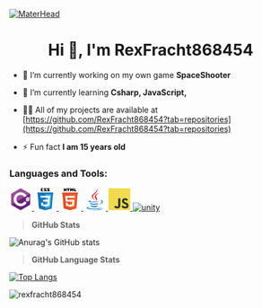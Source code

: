 [![MaterHead](https://i.gifer.com/origin/7e/7e95e163ba52640bde9aaf98ad11c0ab.gif)](https://github.com/RexFracht868454)
<h1 align="center">Hi 👋, I'm RexFracht868454</h1>

- 🔭 I’m currently working on my own game **SpaceShooter**

- 🌱 I’m currently learning **Csharp, JavaScript,**

- 👨‍💻 All of my projects are available at [https://github.com/RexFracht868454?tab=repositories](https://github.com/RexFracht868454?tab=repositories)

- ⚡ Fun fact **I am 15 years old**

<h3 align="left">Languages and Tools:</h3>
<p align="left"> <a href="https://www.w3schools.com/cs/" target="_blank" rel="noreferrer"> <img src="https://raw.githubusercontent.com/devicons/devicon/master/icons/csharp/csharp-original.svg" alt="csharp" width="40" height="40"/> </a> <a href="https://www.w3schools.com/css/" target="_blank" rel="noreferrer"> <img src="https://raw.githubusercontent.com/devicons/devicon/master/icons/css3/css3-original-wordmark.svg" alt="css3" width="40" height="40"/> </a> <a href="https://www.w3.org/html/" target="_blank" rel="noreferrer"> <img src="https://raw.githubusercontent.com/devicons/devicon/master/icons/html5/html5-original-wordmark.svg" alt="html5" width="40" height="40"/> </a> <a href="https://www.java.com" target="_blank" rel="noreferrer"> <img src="https://raw.githubusercontent.com/devicons/devicon/master/icons/java/java-original.svg" alt="java" width="40" height="40"/> </a> <a href="https://developer.mozilla.org/en-US/docs/Web/JavaScript" target="_blank" rel="noreferrer"> <img src="https://raw.githubusercontent.com/devicons/devicon/master/icons/javascript/javascript-original.svg" alt="javascript" width="40" height="40"/> </a> <a href="https://unity.com/" target="_blank" rel="noreferrer"> <img src="https://www.vectorlogo.zone/logos/unity3d/unity3d-icon.svg" alt="unity" width="40" height="40"/> </a> </p>

>**GitHub Stats**

![Anurag's GitHub stats](https://github-readme-stats.vercel.app/api?username=RexFracht868454&show_icons=true&theme=transparent)
        
>**GitHub Language Stats**
   
[![Top Langs](https://github-readme-stats.vercel.app/api/top-langs/?username=RexFracht868454)](https://github.com/RexFracht868454/github-readme-stats)
  
<p align="left"> <img src="https://komarev.com/ghpvc/?username=rexfracht868454&label=Profile%20views&color=0e75b6&style=flat" alt="rexfracht868454" /> </p>
